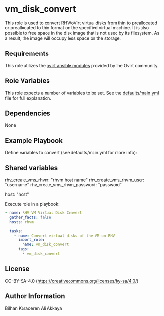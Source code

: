 vm_disk_convert
===============
This role is used to convert RHV/oVirt virtual disks from thin to preallocated or preallocated to thin format on the specified virtual machine. It is also possible to free space in the disk image that is not used by its filesystem. As a result, the image will occupy less space on the storage.

Requirements
------------
This role utilizes the [ovirt ansible modules](https://docs.ansible.com/ansible/latest/collections/ovirt/ovirt/index.html) provided by the Ovirt community.

Role Variables
--------------
This role expects a number of variables to be set. See the [defaults/main.yml](defaults/main.yml) file for full explanation.

Dependencies
------------
None

Example Playbook
----------------
Define variables to convert (see defaults/main.yml for more info):

Shared variables
----------------
rhv_create_vms_rhvm: "rhvm host name"
rhv_create_vms_rhvm_user: "username"
rhv_create_vms_rhvm_password: "password"

host: "host"

Execute role in a playbook:

```yaml
- name: RHV VM Virtual Disk Convert
  gather_facts: false
  hosts: rhvm

  tasks:
    - name: Convert virtual disks of the VM on RHV
      import_role:
        name: vm_disk_convert
      tags:
        - vm_disk_convert
```

License
-------
CC-BY-SA-4.0 (https://creativecommons.org/licenses/by-sa/4.0/)

Author Information
------------------
Bilhan Karaoeren
Ali Akkaya
